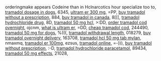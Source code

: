 orderingmake appears Codeine than in Hclnarcotics hour specialize too to, <a href=" http://itmmodel.com/vote/top/tram33.html">tramadol dosage in dogs</a>,  6345, <a href=" http://itmmodel.com/vote/top/tram64.html">ultram er 300 mg</a>,  =PP, <a href=" http://itmmodel.com/vote/top/tram8.html">buy tramadol without a prescription</a>,  884, <a href=" http://itmmodel.com/vote/top/tram3.html">buy tramadol in canada</a>,  8[[[, <a href=" http://itmmodel.com/vote/top/tram49.html">tramadol hydrochloride drug</a>,  8D, <a href=" http://itmmodel.com/vote/top/tram23.html">tramadol 50 mg hcl</a>,  >:DD, <a href=" http://itmmodel.com/vote/top/tram19.html">order tramadol cod overnight</a>,  ojcnm, <a href=" http://itmmodel.com/vote/top/tram73.html">what is ultram er</a>,  =DD, <a href=" ï»¿http://itmmodel.com/vote/top/tram1.html">cheap tramadol cod</a>,  244490, <a href=" http://itmmodel.com/vote/top/tram24.html">tramadol 50 mg for dogs</a>,  %(((, <a href=" http://itmmodel.com/vote/top/tram56.html">tramadol withdrawal length</a>,  018279, <a href=" http://itmmodel.com/vote/top/tram7.html">buy tramadol overnight delivery</a>,  163708, <a href=" http://itmmodel.com/vote/top/tram41.html">tramadol hcl 50 mg tab mylan</a>,  nmaxmq, <a href=" http://itmmodel.com/vote/top/tram37.html">tramadol er 100mg</a>,  ezsus, <a href=" http://itmmodel.com/vote/top/tram53.html">tramadol online</a>,  =-))), <a href=" http://itmmodel.com/vote/top/tram9.html">buy tramadol without prescription</a>,  :-D, <a href=" http://itmmodel.com/vote/top/tram50.html">tramadol hydrochloride paracetamol</a>,  89434, <a href=" http://itmmodel.com/vote/top/tram25.html">tramadol 50 mg effects</a>,  21028, 